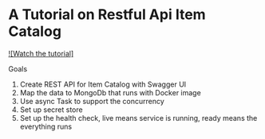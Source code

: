 # A Tutorial on Restful Api Item Catalog

[![Watch the tutorial]](https://www.youtube.com/watch?v=ZXdFisA_hOY&t=3160s)

Goals
1. Create REST API for Item Catalog with Swagger UI
2. Map the data to MongoDb that runs with Docker image
3. Use async Task to support the concurrency
4. Set up secret store
5. Set up the health check, live means service is running, ready means the everything runs